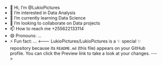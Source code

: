 - 👋 Hi, I’m @LukioPictures
- 👀 I’m interested in Data Analysis
- 🌱 I’m currently learning Data Science
- 💞️ I’m looking to collaborate on Data projects
- 📫 How to reach me +255622133114
- 😄 Pronouns: ...
- ⚡ Fun fact: ...
<--- LukioPictures/LukioPictures is a ✨ special ✨ repository because its `README.md` (this file) appears on your GitHub profile.
You can click the Preview link to take a look at your changes.
--->
